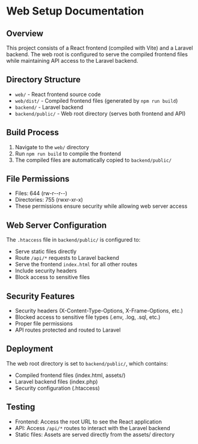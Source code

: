 # Web Setup Documentation

## Overview
This project consists of a React frontend (compiled with Vite) and a Laravel backend. The web root is configured to serve the compiled frontend files while maintaining API access to the Laravel backend.

## Directory Structure
- `web/` - React frontend source code
- `web/dist/` - Compiled frontend files (generated by `npm run build`)
- `backend/` - Laravel backend
- `backend/public/` - Web root directory (serves both frontend and API)

## Build Process
1. Navigate to the `web/` directory
2. Run `npm run build` to compile the frontend
3. The compiled files are automatically copied to `backend/public/`

## File Permissions
- Files: 644 (rw-r--r--)
- Directories: 755 (rwxr-xr-x)
- These permissions ensure security while allowing web server access

## Web Server Configuration
The `.htaccess` file in `backend/public/` is configured to:
- Serve static files directly
- Route `/api/*` requests to Laravel backend
- Serve the frontend `index.html` for all other routes
- Include security headers
- Block access to sensitive files

## Security Features
- Security headers (X-Content-Type-Options, X-Frame-Options, etc.)
- Blocked access to sensitive file types (.env, .log, .sql, etc.)
- Proper file permissions
- API routes protected and routed to Laravel

## Deployment
The web root directory is set to `backend/public/`, which contains:
- Compiled frontend files (index.html, assets/)
- Laravel backend files (index.php)
- Security configuration (.htaccess)

## Testing
- Frontend: Access the root URL to see the React application
- API: Access `/api/*` routes to interact with the Laravel backend
- Static files: Assets are served directly from the assets/ directory 